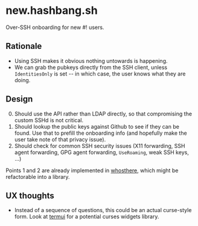 # new.hashbang.sh

Over-SSH onboarding for new #! users.

## Rationale

- Using SSH makes it obvious nothing untowards is happening.
- We can grab the pubkeys directly from the SSH client, unless `IdentitiesOnly`
  is set -- in which case, the user knows what they are doing.

## Design

0. Should use the API rather than LDAP directly, so that compromising
   the custom SSHd is not critical.
1. Should lookup the public keys against Github to see if they can be found.
   Use that to prefill the onboarding info (and hopefully make the user take
   note of that privacy issue).
2. Should check for common SSH security issues (X11 forwarding, SSH agent
   forwarding, GPG agent forwarding, `UseRoaming`, weak SSH keys, ...)

Points 1 and 2 are already implemented in [whosthere],
  which might be refactorable into a library.


[whosthere]: https://github.com/FiloSottile/whosthere

## UX thoughts

- Instead of a sequence of questions, this could be an actual curse-style
  form.  Look at [termui] for a potential curses widgets library.


[termui]: https://github.com/gizak/termui
